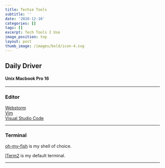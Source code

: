 ```yaml
---
title: Techie Tools
subtitle: ''
date: '2020-12-10'
categories: []
tags: []
excerpt: Tech Tools I Use
image_position: top
layout: post
thumb_image: /images/bold/icon-4.svg
---
```

## Daily Driver
#### Unix Macbook Pro 16

----

### Editor
  <a href="https://www.jetbrains.com/webstorm/">Webstorm</a>
 <br><a href="https://www.vim.org/">Vim</a></br>
 <a href="https://code.visualstudio.com/">Visual Studio Code</a>
 
 
 ---
 
 ###  Terminal
 
[oh-my-fish] is my shell of choice.
 
[ITerm2] is my default terminal.
 
 ---
 
 [oh-my-fish]:https://github.com/oh-my-fish/oh-my-fish
 [ITerm2]:https://iterm2.com/